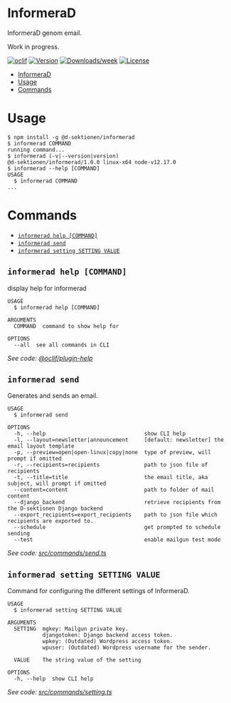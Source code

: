 # InformeraD

InformeraD genom email.

Work in progress.

[![oclif](https://img.shields.io/badge/cli-oclif-brightgreen.svg)](https://oclif.io)
[![Version](https://img.shields.io/npm/v/informerad.svg)](https://npmjs.org/package/informerad)
[![Downloads/week](https://img.shields.io/npm/dw/informerad.svg)](https://npmjs.org/package/informerad)
[![License](https://img.shields.io/npm/l/informerad.svg)](https://github.com/d-sektionen/informerad/blob/master/package.json)

<!-- toc -->
* [InformeraD](#informerad)
* [Usage](#usage)
* [Commands](#commands)
<!-- tocstop -->

# Usage

<!-- usage -->
```sh-session
$ npm install -g @d-sektionen/informerad
$ informerad COMMAND
running command...
$ informerad (-v|--version|version)
@d-sektionen/informerad/1.0.0 linux-x64 node-v12.17.0
$ informerad --help [COMMAND]
USAGE
  $ informerad COMMAND
...
```
<!-- usagestop -->

# Commands

<!-- commands -->
* [`informerad help [COMMAND]`](#informerad-help-command)
* [`informerad send`](#informerad-send)
* [`informerad setting SETTING VALUE`](#informerad-setting-setting-value)

## `informerad help [COMMAND]`

display help for informerad

```
USAGE
  $ informerad help [COMMAND]

ARGUMENTS
  COMMAND  command to show help for

OPTIONS
  --all  see all commands in CLI
```

_See code: [@oclif/plugin-help](https://github.com/oclif/plugin-help/blob/v2.2.3/src/commands/help.ts)_

## `informerad send`

Generates and sends an email.

```
USAGE
  $ informerad send

OPTIONS
  -h, --help                               show CLI help
  -l, --layout=newsletter|announcement     [default: newsletter] the email layout template
  -p, --preview=open|open-linux|copy|none  type of preview, will prompt if omitted
  -r, --recipients=recipients              path to json file of recipients
  -t, --title=title                        the email title, aka subject, will prompt if omitted
  --content=content                        path to folder of mail content
  --django_backend                         retrieve recipients from the D-sektionen Django backend
  --export_recipients=export_recipients    path to json file which recipients are exported to.
  --schedule                               get prompted to schedule sending
  --test                                   enable mailgun test mode
```

_See code: [src/commands/send.ts](https://github.com/d-sektionen/informerad/blob/v1.0.0/src/commands/send.ts)_

## `informerad setting SETTING VALUE`

Command for configuring the different settings of InformeraD.

```
USAGE
  $ informerad setting SETTING VALUE

ARGUMENTS
  SETTING  mgkey: Mailgun private key.
           djangotoken: Django backend access token.
           wpkey: (Outdated) Wordpress access token.
           wpuser: (Outdated) Wordpress username for the sender.

  VALUE    The string value of the setting

OPTIONS
  -h, --help  show CLI help
```

_See code: [src/commands/setting.ts](https://github.com/d-sektionen/informerad/blob/v1.0.0/src/commands/setting.ts)_
<!-- commandsstop -->
